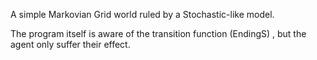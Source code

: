 A simple Markovian Grid world ruled by a Stochastic-like model.

The program itself is aware of the transition function (EndingS) , but the agent only suffer their effect.
